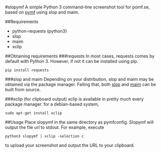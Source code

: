 #slopymf
A simple Python 3 command-line screenshot tool for pomf.se, based on [pymf](https://github.com/savoca/pymf) using slop and maim. 

##Requirements
* python-requests (python3)
* slop
* maim
* xclip

##Obtaining requirements
###requests
In most cases, requests comes by default with Python 3. However, if not it can be installed using pip.

    pip install requests

###slop and maim
Depending on your distribution, slop and maim may be obtained via the package manager. Failing that, both [slop](https://github.com/naelstrof/slop) and [maim](https://github.com/naelstrof/maim) can be built from source.

###xclip (for clipboard output)
xclip is available in pretty much every package manager. for a debian-based system,

    sudo apt-get install xclip

##Usage
Place slopymf in the same directory as pymfconfig. Slopymf will output the file url to stdout. For example, execute

    python3 slopymf | xclip -selection c
to upload your screenshot and output the URL to your clipboard.
